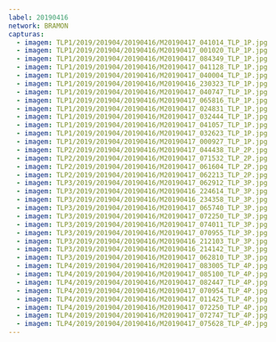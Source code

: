 ```yaml
---
label: 20190416
network: BRAMON
capturas:
  - imagem: TLP1/2019/201904/20190416/M20190417_041014_TLP_1P.jpg
  - imagem: TLP1/2019/201904/20190416/M20190417_001020_TLP_1P.jpg
  - imagem: TLP1/2019/201904/20190416/M20190417_084349_TLP_1P.jpg
  - imagem: TLP1/2019/201904/20190416/M20190417_041128_TLP_1P.jpg
  - imagem: TLP1/2019/201904/20190416/M20190417_040004_TLP_1P.jpg
  - imagem: TLP1/2019/201904/20190416/M20190416_230323_TLP_1P.jpg
  - imagem: TLP1/2019/201904/20190416/M20190417_040747_TLP_1P.jpg
  - imagem: TLP1/2019/201904/20190416/M20190417_065816_TLP_1P.jpg
  - imagem: TLP1/2019/201904/20190416/M20190417_024831_TLP_1P.jpg
  - imagem: TLP1/2019/201904/20190416/M20190417_032444_TLP_1P.jpg
  - imagem: TLP1/2019/201904/20190416/M20190417_041057_TLP_1P.jpg
  - imagem: TLP1/2019/201904/20190416/M20190417_032623_TLP_1P.jpg
  - imagem: TLP1/2019/201904/20190416/M20190417_000927_TLP_1P.jpg
  - imagem: TLP2/2019/201904/20190416/M20190417_044438_TLP_2P.jpg
  - imagem: TLP2/2019/201904/20190416/M20190417_071532_TLP_2P.jpg
  - imagem: TLP2/2019/201904/20190416/M20190417_061604_TLP_2P.jpg
  - imagem: TLP2/2019/201904/20190416/M20190417_062213_TLP_2P.jpg
  - imagem: TLP3/2019/201904/20190416/M20190417_062912_TLP_3P.jpg
  - imagem: TLP3/2019/201904/20190416/M20190416_224614_TLP_3P.jpg
  - imagem: TLP3/2019/201904/20190416/M20190416_234358_TLP_3P.jpg
  - imagem: TLP3/2019/201904/20190416/M20190417_065740_TLP_3P.jpg
  - imagem: TLP3/2019/201904/20190416/M20190417_072250_TLP_3P.jpg
  - imagem: TLP3/2019/201904/20190416/M20190417_074011_TLP_3P.jpg
  - imagem: TLP3/2019/201904/20190416/M20190417_070955_TLP_3P.jpg
  - imagem: TLP3/2019/201904/20190416/M20190416_212103_TLP_3P.jpg
  - imagem: TLP3/2019/201904/20190416/M20190416_214142_TLP_3P.jpg
  - imagem: TLP3/2019/201904/20190416/M20190417_062810_TLP_3P.jpg
  - imagem: TLP4/2019/201904/20190416/M20190417_083005_TLP_4P.jpg
  - imagem: TLP4/2019/201904/20190416/M20190417_085100_TLP_4P.jpg
  - imagem: TLP4/2019/201904/20190416/M20190417_082447_TLP_4P.jpg
  - imagem: TLP4/2019/201904/20190416/M20190417_070954_TLP_4P.jpg
  - imagem: TLP4/2019/201904/20190416/M20190417_011425_TLP_4P.jpg
  - imagem: TLP4/2019/201904/20190416/M20190417_072250_TLP_4P.jpg
  - imagem: TLP4/2019/201904/20190416/M20190417_072747_TLP_4P.jpg
  - imagem: TLP4/2019/201904/20190416/M20190417_075628_TLP_4P.jpg
---
```


